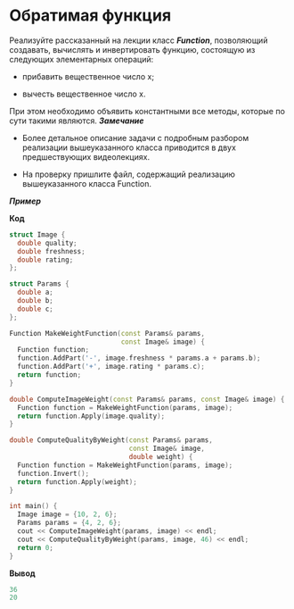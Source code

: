 Обратимая функция<a name="TOP"></a>
===================

Реализуйте рассказанный на лекции класс ***Function***, позволяющий создавать, вычислять и инвертировать функцию, состоящую из следующих элементарных операций:

   * прибавить вещественное число x;

   * вычесть вещественное число x.

При этом необходимо объявить константными все методы, которые по сути такими являются.
***Замечание***

   * Более детальное описание задачи с подробным разбором реализации вышеуказанного класса приводится в двух предшествующих видеолекциях.

   * На проверку пришлите файл, содержащий реализацию вышеуказанного класса Function.

***Пример***

**Код**
```C++
struct Image {
  double quality;
  double freshness;
  double rating;
};

struct Params {
  double a;
  double b;
  double c;
};

Function MakeWeightFunction(const Params& params,
                            const Image& image) {
  Function function;
  function.AddPart('-', image.freshness * params.a + params.b);
  function.AddPart('+', image.rating * params.c);
  return function;
}

double ComputeImageWeight(const Params& params, const Image& image) {
  Function function = MakeWeightFunction(params, image);
  return function.Apply(image.quality);
}

double ComputeQualityByWeight(const Params& params,
                              const Image& image,
                              double weight) {
  Function function = MakeWeightFunction(params, image);
  function.Invert();
  return function.Apply(weight);
}

int main() {
  Image image = {10, 2, 6};
  Params params = {4, 2, 6};
  cout << ComputeImageWeight(params, image) << endl;
  cout << ComputeQualityByWeight(params, image, 46) << endl;
  return 0;
}
```

**Вывод**

```C++
36
20
```
